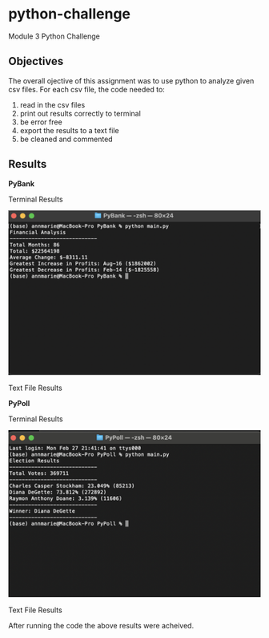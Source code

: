 # python-challenge
Module 3 Python Challenge

## Objectives
The overall ojective of this assignment was to use python to analyze given csv files. 
For each csv file, the code needed to:
1. read in the csv files
2. print out results correctly to terminal
3. be error free
4. export the results to a text file
5. be cleaned and commented

## Results

**PyBank**

Terminal Results

![This is a screenshot of PyBank results in terminal](https://github.com/maderamel/python-challenge/blob/747ae8f6ea6fa7b4e88b1f3e40f212a71be90747/PyBank/Resources/PyBank_Terminal.png)

Text File Results

**PyPoll**

Terminal Results

![This is a screenshot of PyPoll results in terminal](https://github.com/maderamel/python-challenge/blob/d620e24853e98f98059abd4314c7879dcae1376a/PyPoll/Resources/PyPoll_Terminal.png)

Text File Results

After running the code the above results were acheived. 
